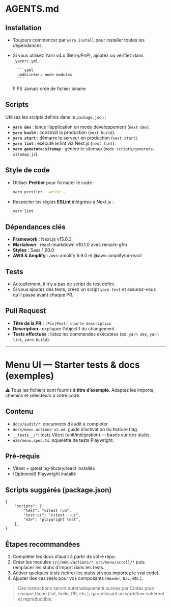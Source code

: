 # AGENTS.md

## Installation

- Toujours commencer par `yarn install` pour installer toutes les dépendances.
- Si vous utilisez Yarn v4.x (Berry/PnP), ajoutez ou vérifiez dans `.yarnrc.yml` :

        ```yaml
        nodeLinker: node-modules
        ```

    !! PS Jamais crée de fichier binaire

## Scripts

Utilisez les scripts définis dans le `package.json` :

- **`yarn dev`** : lance l’application en mode développement (`next dev`).
- **`yarn build`** : construit la production (`next build`).
- **`yarn start`** : démarre le serveur en production (`next start`).
- **`yarn lint`** : exécute le lint via Next.js (`next lint`).
- **`yarn generate:sitemap`** : génère le sitemap (`node scripts/generate-sitemap.js`).

## Style de code

- Utiliser **Prettier** pour formater le code :

    ```bash
    yarn prettier --write .
    ```

- Respecter les règles **ESLint** intégrées à Next.js :

    ```bash
    yarn lint
    ```

## Dépendances clés

- **Framework** : Next.js v15.0.3
- **Markdown** : react-markdown v10.1.0 avec remark-gfm
- **Styles** : Sass 1.60.0
- **AWS & Amplify** : aws-amplify 6.9.0 et @aws-amplify/ui-react

## Tests

- Actuellement, il n’y a pas de script de test défini.
- Si vous ajoutez des tests, créez un script `yarn test` et assurez-vous qu’il passe avant chaque PR.

## Pull Request

- **Titre de la PR** : `[Fix|Feat] courte description`
- **Description** : expliquer l’objectif du changement.
- **Tests effectués** : listez les commandes exécutées (ex. `yarn dev`, `yarn lint`, `yarn build`).

---

# Menu UI — Starter tests & docs (exemples)

⚠️ Tous les fichiers sont fournis **à titre d’exemple**. Adaptez les imports, chemins et sélecteurs à votre code.

## Contenu

- `docs/audit/*`: documents d’audit à compléter.
- `docs/menu-actions-v2.md`: guide d’activation du feature flag.
- `__tests__/*`: tests Vitest (unit/intégration) — basés sur des stubs.
- `e2e/menu.spec.ts`: squelette de tests Playwright.

## Pré-requis

- Vitest + @testing-library/react installés
- (Optionnel) Playwright installé

## Scripts suggérés (package.json)

```jsonc
{
    "scripts": {
        "test": "vitest run",
        "test:ui": "vitest --ui",
        "e2e": "playwright test",
    },
}
```

## Étapes recommandées

1. Compléter les docs d’audit à partir de votre repo.
2. Créer les modules `src/menu/actions/*`, `src/menu/scroll/*` puis remplacer les stubs d’import dans les tests.
3. Activer quelques tests (retirer les stubs si vous importez le vrai code).
4. Ajouter des cas réels pour vos composants (`Header`, `Nav`, etc.).

> Ces instructions seront automatiquement suivies par Codex pour chaque tâche (lint, build, PR, etc.), garantissant un workflow cohérent et reproductible.
